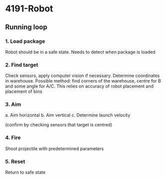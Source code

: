 # 4191-Robot

## Running loop

### 1. Load package

Robot should be in a safe state.
Needs to detect when package is loaded

### 2. Find target

Check sensors, apply computer vision if necessary.
Determine coordinates in warehouse.
    Possible method: find corners of the warehouse, centre for B and some angle for A/C. This relies on accuracy of robot placement and placement of bins

### 3. Aim

a. Aim horizontal
b. Aim vertical
c. Determine launch velocity

(confirm by checking sensors that target is centred)

### 4. Fire

Shoot projectile with predetermined parameters

### 5. Reset

Return to safe state